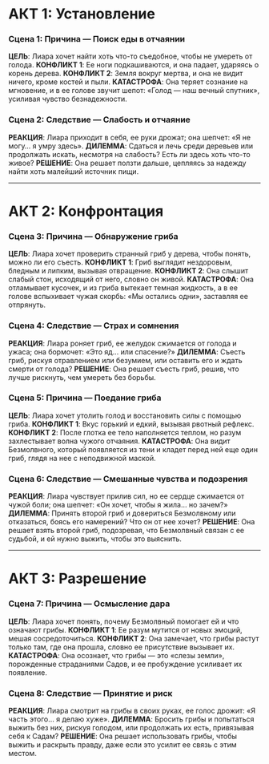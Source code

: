 # АКТ 1: Установление
### Сцена 1: Причина — Поиск еды в отчаянии
**ЦЕЛЬ**: Лиара хочет найти хоть что-то съедобное, чтобы не умереть от голода.
**КОНФЛИКТ 1**: Ее ноги подкашиваются, и она падает, ударяясь о корень дерева.
**КОНФЛИКТ 2**: Земля вокруг мертва, и она не видит ничего, кроме костей и пыли.
**КАТАСТРОФА**: Она теряет сознание на мгновение, и в ее голове звучит шепот: «Голод — наш вечный спутник», усиливая чувство безнадежности.

### Сцена 2: Следствие — Слабость и отчаяние
**РЕАКЦИЯ**: Лиара приходит в себя, ее руки дрожат; она шепчет: «Я не могу… я умру здесь».
**ДИЛЕММА**: Сдаться и лечь среди деревьев или продолжать искать, несмотря на слабость? Есть ли здесь хоть что-то живое?
**РЕШЕНИЕ**: Она решает ползти дальше, цепляясь за надежду найти хоть малейший источник пищи.

___
# АКТ 2: Конфронтация
### Сцена 3: Причина — Обнаружение гриба
**ЦЕЛЬ**: Лиара хочет проверить странный гриб у дерева, чтобы понять, можно ли его съесть.
**КОНФЛИКТ 1**: Гриб выглядит нездоровым, бледным и липким, вызывая отвращение.
**КОНФЛИКТ 2**: Она слышит слабый стон, исходящий от него, словно он живой.
**КАТАСТРОФА**: Она отламывает кусочек, и из гриба вытекает темная жидкость, а в ее голове вспыхивает чужая скорбь: «Мы остались одни», заставляя ее отпрянуть.

### Сцена 4: Следствие — Страх и сомнения
**РЕАКЦИЯ**: Лиара роняет гриб, ее желудок сжимается от голода и ужаса; она бормочет: «Это яд… или спасение?»
**ДИЛЕММА**: Съесть гриб, рискуя отравлением или безумием, или оставить его и ждать смерти от голода?
**РЕШЕНИЕ**: Она решает съесть гриб, решив, что лучше рискнуть, чем умереть без борьбы.

### Сцена 5: Причина — Поедание гриба
**ЦЕЛЬ**: Лиара хочет утолить голод и восстановить силы с помощью гриба.
**КОНФЛИКТ 1**: Вкус горький и едкий, вызывая рвотный рефлекс.
**КОНФЛИКТ 2**: После глотка ее тело наполняется теплом, но разум захлестывает волна чужого отчаяния.
**КАТАСТРОФА**: Она видит Безмолвного, который появляется из тени и кладет перед ней еще один гриб, глядя на нее с неподвижной маской.

### Сцена 6: Следствие — Смешанные чувства и подозрения
**РЕАКЦИЯ**: Лиара чувствует прилив сил, но ее сердце сжимается от чужой боли; она шепчет: «Он хочет, чтобы я жила… но зачем?»
**ДИЛЕММА**: Принять второй гриб и довериться Безмолвному или отказаться, боясь его намерений? Что он от нее хочет?
**РЕШЕНИЕ**: Она решает взять второй гриб, подозревая, что Безмолвный связан с ее судьбой, и ей нужно выжить, чтобы это выяснить.

___
# АКТ 3: Разрешение
### Сцена 7: Причина — Осмысление дара
**ЦЕЛЬ**: Лиара хочет понять, почему Безмолвный помогает ей и что означают грибы.
**КОНФЛИКТ 1**: Ее разум мутится от новых эмоций, мешая сосредоточиться.
**КОНФЛИКТ 2**: Она замечает, что грибы растут только там, где она прошла, словно ее присутствие вызывает их.
**КАТАСТРОФА**: Она осознает, что грибы — это «слезы земли», порожденные страданиями Садов, и ее пробуждение усиливает их появление.

### Сцена 8: Следствие — Принятие и риск
**РЕАКЦИЯ**: Лиара смотрит на грибы в своих руках, ее голос дрожит: «Я часть этого… я делаю хуже».
**ДИЛЕММА**: Бросить грибы и попытаться выжить без них, рискуя голодом, или продолжать их есть, привязывая себя к Садам?
**РЕШЕНИЕ**: Она решает использовать грибы, чтобы выжить и раскрыть правду, даже если это усилит ее связь с этим местом.
